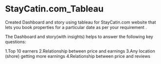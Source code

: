 # StayCatin.com_Tableau
Created Dashboard and story using tableau for StayCatin.com website that lets you book properties for a particular
date as per your requirement .

The Dashboard and story(with insights) helps to answer the following key questions:

1.Top 10 earners
2.Relationship between price and earnings
3.Any location (shore) getting more earnings
4.Relationship between price and reviews

